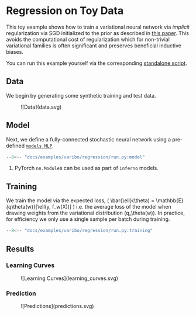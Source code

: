 # Regression on Toy Data

This toy example shows how to train a variational neural network via *implicit* regularization via SGD initialized to the prior as described in [this paper](https://arxiv.org/abs/2505.20235). This avoids the computational cost of regularization which for non-trivial variational families is often significant and preserves beneficial inductive biases.

You can run this example yourself via the corresponding [standalone script](run.py).

## Data

We begin by generating some synthetic training and test data.

<figure markdown="1">
![Data](data.svg)
</figure>

## Model

Next, we define a fully-connected stochastic neural network using a pre-defined [``models.MLP``](../../../api/models.md#inferno.models.MLP).

```python title="Model"
--8<-- "docs/examples/varibo/regression/run.py:model"
```

1.  PyTorch ``nn.Module``s can be used as part of ``inferno`` models.


## Training

We train the model via the expected loss, 
\(
\bar{\ell}(\theta) = \mathbb{E}_{q_\theta(w)}[\ell(y, f_w(X))]
\)
i.e. the average loss of the model when drawing weights from the variational distribution \(q_\theta(w)\).
In practice, for efficiency we only use a single sample per batch during training.

```python title="Training"
--8<-- "docs/examples/varibo/regression/run.py:training"
```

## Results

### Learning Curves

<figure markdown="1">
![Learning Curves](learning_curves.svg)
</figure>

### Prediction

<figure markdown="1">
![Predictions](predictions.svg)
</figure>

<!-- 
Show code above but don't execute and include generated plots.

- How to format code blocks: https://squidfunk.github.io/mkdocs-material/reference/code-blocks/#usage
- Options for including code from a separate file: https://facelessuser.github.io/pymdown-extensions/extensions/snippets/#snippets-notation
- Options for executing code in blocks: https://pawamoy.github.io/markdown-exec/usage/#render-the-source-code-as-well
- Options for displaying plots: https://pawamoy.github.io/markdown-exec/gallery/#with-matplotlib
- Options for sharing variables between code blocks etc.: https://pawamoy.github.io/markdown-exec/usage
-->


